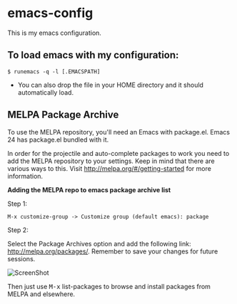 # emacs-config
This is my emacs configuration.

## To load emacs with my configuration:
```
$ runemacs -q -l [.EMACSPATH]
```

- You can also drop the file in your HOME directory and it should automatically load.

## MELPA Package Archive 

To use the MELPA repository, you'll need an Emacs with package.el. Emacs 24 has package.el bundled with it.

In order for the projectile and auto-complete packages to work you need to add the MELPA repository to your settings. Keep in mind that there are various ways to this. Visit http://melpa.org/#/getting-started for more information.

**Adding the MELPA repo to emacs package archive list**

Step 1:

```
M-x customize-group -> Customize group (default emacs): package
```
Step 2:

Select the Package Archives option and add the following link: http://melpa.org/packages/. Remember to save your changes for future sessions. 

![ScreenShot](https://raw.github.com/gmontalvo5416/emacs-config/master/img1.png)


Then just use <kbd>M-x</kbd> list-packages to browse and install packages from MELPA and elsewhere.
